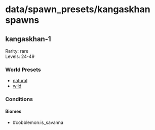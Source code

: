 # data/spawn_presets/kangaskhan spawns  
  
## kangaskhan-1  
Rarity: rare  
Levels: 24-49  
  
### World Presets  
* [natural](/data/world_presets/natural.md)  
* [wild](/data/world_presets/wild.md)  
  
### Conditions  
  
#### Biomes  
  * #cobblemon:is_savanna
  
